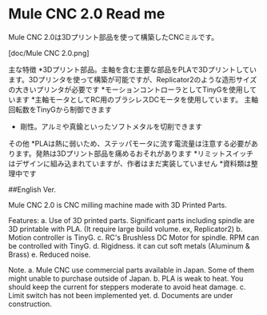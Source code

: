 # Mule CNC 2.0 Read me

Mule CNC 2.0は3Dプリント部品を使って構築したCNCミルです。

[doc/Mule CNC 2.0.png]

主な特徴
*3Dプリント部品。主軸を含む主要な部品をPLAで3Dプリントしています。3Dプリンタを使って構築が可能ですが、Replicator2のような造形サイズの大きいプリンタが必要です
*モーションコントローラとしてTinyGを使用しています
*主軸モータとしてRC用のブラシレスDCモータを使用しています。	主軸回転数をTinyGから制御できます
* 剛性。アルミや真鍮といったソフトメタルを切削できます

その他
*PLAは熱に弱いため、ステッパモータに流す電流量は注意する必要があります。発熱は3Dプリント部品を痛めるおそれがあります
*リミットスイッチはデザインに組み込まれていますが、作者はまだ実装していません
*資料類は整理中です

##English Ver.

Mule CNC 2.0 is CNC milling machine made with 3D Printed Parts.

Features:
a. Use of 3D printed parts. Significant parts including spindle are 3D printable with PLA.
    (It require large build volume. ex, Replicator2)
b. Motion controller is TinyG.
c. RC's Brushless DC Motor for spindle. RPM can be controlled with TinyG.
d. Rigidness. it can cut soft metals (Aluminum & Brass)
e. Reduced noise.

Note.
a. Mule CNC use commercial parts available in Japan. Some of them might unable to purchase outside of Japan.
b. PLA is weak to heat. You should keep the current for steppers moderate to avoid heat damage.
c. Limit switch has not been implemented yet.
d. Documents are under construction.